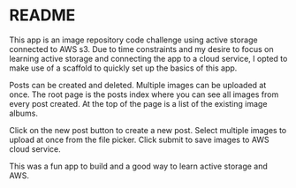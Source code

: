 # README

This app is an image repository code challenge using active storage connected to AWS s3. Due to time constraints and my desire to focus on learning active storage and connecting the app to a cloud service, I opted to make use of a scaffold to quickly set up the basics of this app. 

Posts can be created and deleted. Multiple images can be uploaded at once. The root page is the posts index where you can see all images from every post created. At the top of the page is a list of the existing image albums. 

Click on the new post button to create a new post. Select multiple images to upload at once from the file picker. Click submit to save images to AWS cloud service. 

This was a fun app to build and a good way to learn active storage and AWS. 
